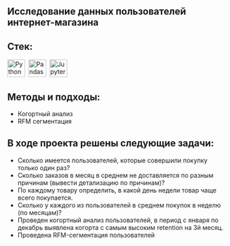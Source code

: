 ## Исследование данных пользователей интернет-магазина


## Cтек:
<img src="https://img.shields.io/badge/python-white?logo=python&style=for-the-badge" title="Python" alt="Python" height="40"/>&nbsp;
<img src="https://img.shields.io/badge/pandas-white?logo=pandas&logoColor=blue&style=for-the-badge" title="Pandas" alt="Pandas" height="40"/>&nbsp;
<img src="https://img.shields.io/badge/Jupyter_notebook-white?logo=Jupyter&style=for-the-badge" title="Jupyter" alt="Jupyter" height="40"/>&nbsp;

## Методы и подходы:
+ Когортный анализ
+ RFM сегментация

## В ходе проекта решены следующие задачи:
+ Сколько имеется пользователей, которые совершили покупку только один раз?
+ Сколько заказов в месяц в среднем не доставляется по разным причинам (вывести детализацию по причинам)?
+ По каждому товару определить, в какой день недели товар чаще всего покупается.
+ Сколько у каждого из пользователей в среднем покупок в неделю (по месяцам)?
+ Проведен когортный анализ пользователей, в период с января по декабрь выявлена когорта с самым высоким retention на 3й месяц.
+ Проведена RFM-сегментация пользователей
